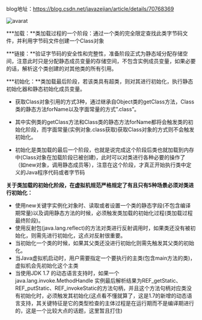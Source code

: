 blog地址：<https://blog.csdn.net/javazejian/article/details/70768369>

![avarat](https://img-blog.csdn.net/20170430160610299?watermark/2/text/aHR0cDovL2Jsb2cuY3Nkbi5uZXQvamF2YXplamlhbg==/font/5a6L5L2T/fontsize/400/fill/I0JBQkFCMA==/dissolve/70/gravity/SouthEast)

***加载：**类加载过程的一个阶段：通过一个类的完全限定查找此类字节码文件，并利用字节码文件创建一个Class对象

***链接：**验证字节码的安全性和完整性，准备阶段正式为静态域分配存储空间，注意此时只是分配静态成员变量的存储空间，不包含实例成员变量，如果必要的话，解析这个类创建的对其他类的所有引用。

***初始化：**类加载最后阶段，若该类具有超类，则对其进行初始化，执行静态初始化器和静态初始化成员变量。



* 获取Class对象引用的方式3种，通过继承自Object类的getClass方法，Class类的静态方法forName以及字面常量的方式”.class”。

* 其中实例类的getClass方法和Class类的静态方法forName都将会触发类的初始化阶段，而字面常量(实例对象.class获取)获取Class对象的方式则不会触发初始化。

* 初始化是类加载的最后一个阶段，也就是说完成这个阶段后类也就加载到内存中(Class对象在加载阶段已被创建)，此时可以对类进行各种必要的操作了（如new对象，调用静态成员等），注意在这个阶段，才真正开始执行类中定义的Java程序代码或者字节码



**关于类加载的初始化阶段，在虚拟机规范严格规定了有且只有5种场景必须对类进行初始化：**

* 使用new关键字实例化对象时、读取或者设置一个类的静态字段(不包含编译期常量)以及调用静态方法的时候，必须触发类加载的初始化过程(类加载过程最终阶段)。
* 使用反射包(java.lang.reflect)的方法对类进行反射调用时，如果类还没有被初始化，则需先进行初始化，这点对反射很重要。
* 当初始化一个类的时候，如果其父类还没进行初始化则需先触发其父类的初始化。
* 当Java虚拟机启动时，用户需要指定一个要执行的主类(包含main方法的类)，虚拟机会先初始化这个主类
* 当使用JDK 1.7 的动态语言支持时，如果一个java.lang.invoke.MethodHandle 实例最后解析结果为REF_getStatic、REF_putStatic、REF_invokeStatic的方法句柄，并且这个方法句柄对应类没有初始化时，必须触发其初始化(这点看不懂就算了，这是1.7的新增的动态语言支持，其关键特征是它的类型检查的主体过程是在运行期而不是编译期进行的，这是一个比较大点的话题，这里暂且打住)




